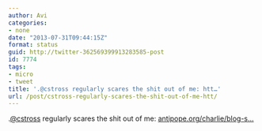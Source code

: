 ```yaml
---
author: Avi
categories:
- none
date: "2013-07-31T09:44:15Z"
format: status
guid: http://twitter-362569399913283585-post
id: 7774
tags:
- micro
- tweet
title: '.@cstross regularly scares the shit out of me: htt…'
url: /post/cstross-regularly-scares-the-shit-out-of-me-htt/
---
```

.[@cstross](http://twitter.com/cstross) regularly scares the shit out of me: [antipope.org/charlie/blog-s…](http://www.antipope.org/charlie/blog-static/2013/07/who-ordered-that.html)